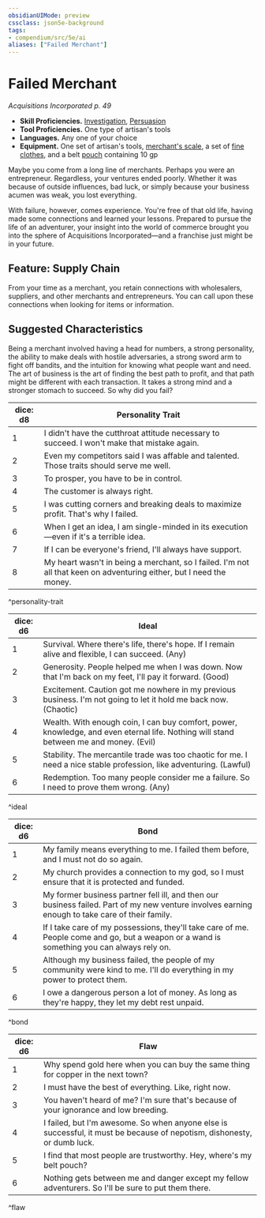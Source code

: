 ```yaml
---
obsidianUIMode: preview
cssclass: json5e-background
tags:
- compendium/src/5e/ai
aliases: ["Failed Merchant"]
---
```

# Failed Merchant
*Acquisitions Incorporated p. 49*  

- **Skill Proficiencies.** [Investigation](../../Rules%20&%20Options/5e%20Rules/skills.md##Investigation), [Persuasion](../../Rules%20&%20Options/5e%20Rules/skills.md##Persuasion)  
- **Tool Proficiencies.** One type of artisan's tools  
- **Languages.** Any one of your choice  
- **Equipment.** One set of artisan's tools, [merchant's scale](merchants-scale.md#), a set of [fine clothes](fine-clothes.md#), and a belt [pouch](pouch.md#) containing 10 gp  

Maybe you come from a long line of merchants. Perhaps you were an entrepreneur. Regardless, your ventures ended poorly. Whether it was because of outside influences, bad luck, or simply because your business acumen was weak, you lost everything.

With failure, however, comes experience. You're free of that old life, having made some connections and learned your lessons. Prepared to pursue the life of an adventurer, your insight into the world of commerce brought you into the sphere of Acquisitions Incorporated—and a franchise just might be in your future.

## Feature: Supply Chain

From your time as a merchant, you retain connections with wholesalers, suppliers, and other merchants and entrepreneurs. You can call upon these connections when looking for items or information.

## Suggested Characteristics

Being a merchant involved having a head for numbers, a strong personality, the ability to make deals with hostile adversaries, a strong sword arm to fight off bandits, and the intuition for knowing what people want and need. The art of business is the art of finding the best path to profit, and that path might be different with each transaction. It takes a strong mind and a stronger stomach to succeed. So why did you fail?

| dice: d8 | Personality Trait |
|----------|-------------------|
| 1 | I didn't have the cutthroat attitude necessary to succeed. I won't make that mistake again. |
| 2 | Even my competitors said I was affable and talented. Those traits should serve me well. |
| 3 | To prosper, you have to be in control. |
| 4 | The customer is always right. |
| 5 | I was cutting corners and breaking deals to maximize profit. That's why I failed. |
| 6 | When I get an idea, I am single-minded in its execution—even if it's a terrible idea. |
| 7 | If I can be everyone's friend, I'll always have support. |
| 8 | My heart wasn't in being a merchant, so I failed. I'm not all that keen on adventuring either, but I need the money. |
^personality-trait

| dice: d6 | Ideal |
|----------|-------|
| 1 | Survival. Where there's life, there's hope. If I remain alive and flexible, I can succeed. (Any) |
| 2 | Generosity. People helped me when I was down. Now that I'm back on my feet, I'll pay it forward. (Good) |
| 3 | Excitement. Caution got me nowhere in my previous business. I'm not going to let it hold me back now. (Chaotic) |
| 4 | Wealth. With enough coin, I can buy comfort, power, knowledge, and even eternal life. Nothing will stand between me and money. (Evil) |
| 5 | Stability. The mercantile trade was too chaotic for me. I need a nice stable profession, like adventuring. (Lawful) |
| 6 | Redemption. Too many people consider me a failure. So I need to prove them wrong. (Any) |
^ideal

| dice: d6 | Bond |
|----------|------|
| 1 | My family means everything to me. I failed them before, and I must not do so again. |
| 2 | My church provides a connection to my god, so I must ensure that it is protected and funded. |
| 3 | My former business partner fell ill, and then our business failed. Part of my new venture involves earning enough to take care of their family. |
| 4 | If I take care of my possessions, they'll take care of me. People come and go, but a weapon or a wand is something you can always rely on. |
| 5 | Although my business failed, the people of my community were kind to me. I'll do everything in my power to protect them. |
| 6 | I owe a dangerous person a lot of money. As long as they're happy, they let my debt rest unpaid. |
^bond

| dice: d6 | Flaw |
|----------|------|
| 1 | Why spend gold here when you can buy the same thing for copper in the next town? |
| 2 | I must have the best of everything. Like, right now. |
| 3 | You haven't heard of me? I'm sure that's because of your ignorance and low breeding. |
| 4 | I failed, but I'm awesome. So when anyone else is successful, it must be because of nepotism, dishonesty, or dumb luck. |
| 5 | I find that most people are trustworthy. Hey, where's my belt pouch? |
| 6 | Nothing gets between me and danger except my fellow adventurers. So I'll be sure to put them there. |
^flaw
